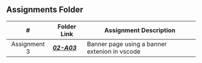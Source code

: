 ##  Assignments Folder

|   #   | Folder Link | Assignment Description |
| :---: | ----------- | ---------------------- |
|Assignment 3 | ***<a href="https://github.com/aayushbhurtel/2143-OOP-Aayush/tree/main/Assignments/02-A03"> 02-A03 </href>*** | Banner page using a banner extenion in vscode|
